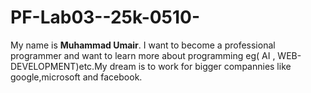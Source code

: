 # PF-Lab03--25k-0510-
My name is __Muhammad Umair__.
I want to become a professional programmer and want to learn more about programming eg( AI , WEB-DEVELOPMENT)etc.My dream is to work for bigger compannies like google,microsoft and facebook.
